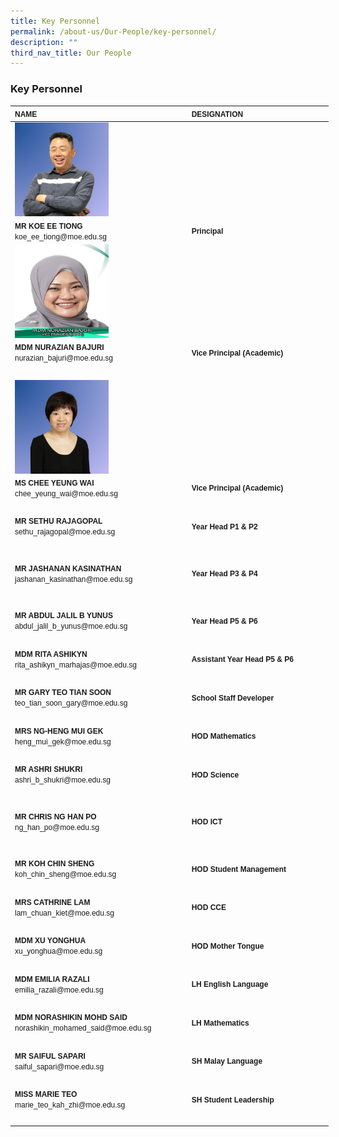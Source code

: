 ```yaml
---
title: Key Personnel
permalink: /about-us/Our-People/key-personnel/
description: ""
third_nav_title: Our People
---
```

### **Key Personnel**

<table border="0" cellpadding="0" cellspacing="0" style="width:509px">
	<thead>
		<tr>
			<th scope="col" style="text-align:left; width:274px"><span style="font-family:Arial,Helvetica,sans-serif"><span style="font-size:12px">NAME</span></span></th>
			<th scope="col" style="text-align:left; width:226px"><span style="font-family:Arial,Helvetica,sans-serif"><span style="font-size:12px">DESIGNATION</span></span></th>
		</tr>
	</thead>
	<tbody>
		<tr>
			<td style="width:274px"><img src="/images/About%20Us/slpsmrkoe.jpeg" style="float:left; height:150px; margin-right:15px; width:150px"></td>
			<td style="width:226px">&nbsp;</td>
		</tr>
		<tr>
			<td style="width:274px"><span style="font-family:Arial,Helvetica,sans-serif"><span style="font-size:12px"><strong>MR KOE EE TIONG</strong><br>
			koe_ee_tiong@moe.edu.sg</span></span></td>
			<td style="width:226px"><span style="font-family:Arial,Helvetica,sans-serif"><span style="font-size:12px"><strong>Principal</strong></span></span></td>
		</tr>
		<tr>
			<td style="width:274px"><img src="/images/About%20Us/slpsmdmazian.jpeg" style="float:left; height:150px; margin-right:15px; width:150px"></td>
			<td style="width:226px">&nbsp;</td>
		</tr>
		<tr>
			<td style="width:274px"><span style="font-family:Arial,Helvetica,sans-serif"><span style="font-size:12px"><strong>MDM NURAZIAN BAJURI</strong><br>
			nurazian_bajuri@moe.edu.sg</span></span></td>
			<td style="width:226px"><span style="font-family:Arial,Helvetica,sans-serif"><span style="font-size:12px"><strong>Vice Principal (Academic)</strong></span></span></td>
		</tr>
		<tr>
			<td style="width:274px">&nbsp;</td>
			<td style="width:226px">&nbsp;</td>
		</tr>
		<tr>
			<td style="width:274px"><img src="/images/About%20Us/slpsmschee.png" style="float:left; height:150px; margin-right:15px; width:150px"></td>
			<td style="width:226px">&nbsp;
		  </td></tr>
			<tr>
				<td style="width:274px"><span style="font-family:Arial,Helvetica,sans-serif"><span style="font-size:12px"><strong>MS CHEE YEUNG WAI</strong><br>
			chee_yeung_wai@moe.edu.sg</span></span></td>
			<td style="width:226px"><span style="font-family:Arial,Helvetica,sans-serif"><span style="font-size:12px"><strong>Vice Principal (Academic)</strong></span></span></td>
		</tr>
		<tr>
			<td style="width:274px">&nbsp;</td>
			<td style="width:226px">&nbsp;</td>
		</tr>
		<tr>
			<td style="width:274px"><span style="font-family:Arial,Helvetica,sans-serif"><span style="font-size:12px"><strong>MR SETHU RAJAGOPAL</strong><br>
			sethu_rajagopal@moe.edu.sg</span></span></td>
			<td style="width:226px"><span style="font-family:Arial,Helvetica,sans-serif"><span style="font-size:12px"><strong>Year Head P1 &amp; P2</strong></span></span></td>
		</tr>
		<tr>
			<td style="width:274px">&nbsp;</td>
			<td style="width:226px">&nbsp;</td>
		</tr>
		<tr>
			<td style="width:274px">
			<p><span style="font-family:Arial,Helvetica,sans-serif"><span style="font-size:12px"><strong>MR JASHANAN KASINATHAN</strong><br>
			jashanan_kasinathan@moe.edu.sg</span></span></p>
			</td>
			<td style="width:226px"><span style="font-family:Arial,Helvetica,sans-serif"><span style="font-size:12px"><strong>Year Head P3 &amp; P4</strong></span></span></td>
		</tr>
		<tr>
			<td style="width:274px">&nbsp;</td>
			<td style="width:226px">&nbsp;</td>
		</tr>
		<tr>
			<td style="width:274px"><span style="font-family:Arial,Helvetica,sans-serif"><span style="font-size:12px"><strong>MR ABDUL JALIL B YUNUS</strong><br>
			abdul_jalil_b_yunus@moe.edu.sg</span></span></td>
			<td style="width:226px"><span style="font-family:Arial,Helvetica,sans-serif"><span style="font-size:12px"><strong>Year Head P5 &amp; P6</strong></span></span></td>
		</tr>
		<tr>
			<td style="width:274px">&nbsp;</td>
			<td style="width:226px">&nbsp;</td>
		</tr>
		<tr>
			<td style="width:274px"><span style="font-family:Arial,Helvetica,sans-serif"><span style="font-size:12px"><strong>MDM RITA ASHIKYN</strong><br>
			rita_ashikyn_marhajas@moe.edu.sg</span></span></td>
			<td style="width:226px"><span style="font-family:Arial,Helvetica,sans-serif"><span style="font-size:12px"><strong>Assistant Year Head P5 &amp; P6</strong></span></span></td>
		</tr>
		<tr>
			<td style="width:274px">&nbsp;</td>
			<td style="width:226px">&nbsp;</td>
		</tr>
		<tr>
			<td style="width:274px"><span style="font-family:Arial,Helvetica,sans-serif"><span style="font-size:12px"><strong>MR GARY TEO TIAN SOON</strong><br>
			teo_tian_soon_gary@moe.edu.sg</span></span></td>
			<td style="width:226px"><span style="font-family:Arial,Helvetica,sans-serif"><span style="font-size:12px"><strong>School Staff Developer</strong></span></span></td>
		</tr>
		<tr>
			<td style="width:274px">&nbsp;</td>
			<td style="width:226px">&nbsp;</td>
		</tr>
		<tr>
			<td style="width:274px"><span style="font-family:Arial,Helvetica,sans-serif"><span style="font-size:12px"><strong>MRS NG-HENG MUI GEK</strong><br>
			heng_mui_gek@moe.edu.sg</span></span></td>
			<td style="width:226px"><span style="font-family:Arial,Helvetica,sans-serif"><span style="font-size:12px"><strong>HOD Mathematics</strong></span></span></td>
		</tr>
		<tr>
			<td style="width:274px">&nbsp;</td>
			<td style="width:226px">&nbsp;</td>
		</tr>
		<tr>
			<td style="width:274px"><span style="font-family:Arial,Helvetica,sans-serif"><span style="font-size:12px"><strong>MR ASHRI SHUKRI</strong><br>
			ashri_b_shukri@moe.edu.sg</span></span></td>
			<td style="width:226px"><span style="font-family:Arial,Helvetica,sans-serif"><span style="font-size:12px"><strong>HOD Science</strong></span></span></td>
		</tr>
		<tr>
			<td style="width:274px">&nbsp;</td>
			<td style="width:226px">&nbsp;</td>
		</tr>
		<tr>
			<td style="width:274px">
			<p><span style="font-family:Arial,Helvetica,sans-serif"><span style="font-size:12px"><strong>MR CHRIS NG HAN PO</strong><br>
			ng_han_po@moe.edu.sg</span></span></p>
			</td>
			<td style="width:226px"><span style="font-family:Arial,Helvetica,sans-serif"><span style="font-size:12px"><strong>HOD ICT</strong></span></span></td>
		</tr>
		<tr>
			<td style="width:274px">&nbsp;</td>
			<td style="width:226px">&nbsp;</td>
		</tr>
		<tr>
			<td style="width:274px"><span style="font-family:Arial,Helvetica,sans-serif"><span style="font-size:12px"><strong>MR KOH CHIN SHENG</strong><br>
			koh_chin_sheng@moe.edu.sg</span></span></td>
			<td style="width:226px"><span style="font-family:Arial,Helvetica,sans-serif"><span style="font-size:12px"><strong>HOD Student Management</strong></span></span></td>
		</tr>
		<tr>
			<td style="width:274px">&nbsp;</td>
			<td style="width:226px">&nbsp;</td>
		</tr>
		<tr>
			<td style="width:274px"><span style="font-family:Arial,Helvetica,sans-serif"><span style="font-size:12px"><strong>MRS CATHRINE LAM</strong><br>
			lam_chuan_kiet@moe.edu.sg</span></span></td>
			<td style="width:226px"><span style="font-family:Arial,Helvetica,sans-serif"><span style="font-size:12px"><strong>HOD CCE</strong></span></span></td>
		</tr>
		<tr>
			<td style="width:274px">&nbsp;</td>
			<td style="width:226px">&nbsp;</td>
		</tr>
		<tr>
			<td style="width:274px"><span style="font-family:Arial,Helvetica,sans-serif"><span style="font-size:12px"><strong>MDM XU YONGHUA</strong><br>
			xu_yonghua@moe.edu.sg</span></span></td>
			<td style="width:226px"><span style="font-family:Arial,Helvetica,sans-serif"><span style="font-size:12px"><strong>HOD Mother Tongue</strong></span></span></td>
		</tr>
		<tr>
			<td style="width:274px">&nbsp;</td>
			<td style="width:226px">&nbsp;</td>
		</tr>
		<tr>
			<td style="width:274px"><span style="font-family:Arial,Helvetica,sans-serif"><span style="font-size:12px"><strong>MDM EMILIA RAZALI</strong><br>
			emilia_razali@moe.edu.sg</span></span></td>
			<td style="width:226px"><span style="font-family:Arial,Helvetica,sans-serif"><span style="font-size:12px"><strong>LH English Language</strong></span></span></td>
		</tr>
		<tr>
			<td style="width:274px">&nbsp;</td>
			<td style="width:226px">&nbsp;</td>
		</tr>
		<tr>
			<td style="width:274px"><span style="font-family:Arial,Helvetica,sans-serif"><span style="font-size:12px"><strong>MDM NORASHIKIN&nbsp;MOHD SAID</strong><br>
			norashikin_mohamed_said@moe.edu.sg</span></span></td>
			<td style="width:226px"><span style="font-family:Arial,Helvetica,sans-serif"><span style="font-size:12px"><strong>LH Mathematics</strong></span></span></td>
		</tr>
		<tr>
			<td style="width:274px">&nbsp;</td>
			<td style="width:226px">&nbsp;</td>
		</tr>
		<tr>
			<td style="width:274px"><span style="font-family:Arial,Helvetica,sans-serif"><span style="font-size:12px"><strong>MR SAIFUL SAPARI</strong><br>
			saiful_sapari@moe.edu.sg</span></span></td>
			<td style="width:226px"><span style="font-family:Arial,Helvetica,sans-serif"><span style="font-size:12px"><strong>SH Malay Language</strong></span></span></td>
		</tr>
		<tr>
			<td style="width:274px">&nbsp;</td>
			<td style="width:226px">&nbsp;</td>
		</tr>
		<tr>
			<td style="width:274px"><span style="font-family:Arial,Helvetica,sans-serif"><span style="font-size:12px"><strong>MISS MARIE TEO</strong><br>
			marie_teo_kah_zhi@moe.edu.sg</span></span></td>
			<td style="width:226px"><span style="font-family:Arial,Helvetica,sans-serif"><span style="font-size:12px"><strong>SH Student Leadership</strong></span></span></td>
		</tr>
		<tr>
			<td style="width:274px">&nbsp;</td>
			<td style="width:226px">&nbsp;</td>
		</tr>
	</tbody>
</table>